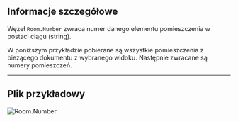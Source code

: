 ## Informacje szczegółowe
Węzeł `Room.Number` zwraca numer danego elementu pomieszczenia w postaci ciągu (string).

W poniższym przykładzie pobierane są wszystkie pomieszczenia z bieżącego dokumentu z wybranego widoku. Następnie zwracane są numery pomieszczeń.
___
## Plik przykładowy

![Room.Number](./Revit.Elements.Room.Number_img.jpg)
